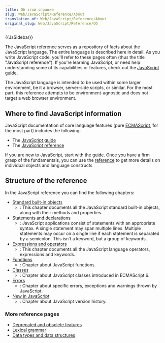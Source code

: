 ```yaml
---
title: Об этой справке
slug: Web/JavaScript/Reference/About
translation_of: Web/JavaScript/Reference/About
original_slug: Web/JavaScript/Reference/Об
---
```


{{JsSidebar}}

The JavaScript reference serves as a repository of facts about the JavaScript language. The entire language is described here in detail. As you write JavaScript code, you'll refer to these pages often (thus the title "JavaScript reference"). If you're learning JavaScript, or need help understanding some of its capabilities or features, check out the [JavaScript guide](/ru/docs/Web/JavaScript/Guide).

The JavaScript language is intended to be used within some larger environment, be it a browser, server-side scripts, or similar. For the most part, this reference attempts to be environment-agnostic and does not target a web browser environment.

## Where to find JavaScript information

JavaScript documentation of core language features (pure [ECMAScript](/ru/docs/Web/JavaScript/Language_Resources), for the most part) includes the following:

- The [JavaScript guide](/ru/docs/Web/JavaScript/Guide)
- The [JavaScript reference](/ru/docs/Web/JavaScript/Reference)

If you are new to JavaScript, start with the [guide](/ru/docs/Web/JavaScript/Guide). Once you have a firm grasp of the fundamentals, you can use the [reference](/ru/docs/Web/JavaScript/Reference) to get more details on individual objects and language constructs.

## Structure of the reference

In the JavaScript reference you can find the following chapters:

- [Standard built-in objects](/ru/docs/Web/JavaScript/Reference/Global_Objects)
  - : This chapter documents all the JavaScript standard built-in objects, along with their methods and properties.
- [Statements and declarations](/ru/docs/Web/JavaScript/Reference/Statements)
  - : JavaScript applications consist of statements with an appropriate syntax. A single statement may span multiple lines. Multiple statements may occur on a single line if each statement is separated by a semicolon. This isn't a keyword, but a group of keywords.
- [Expressions and operators](/ru/docs/Web/JavaScript/Reference/Operators)
  - : This chapter documents all the JavaScript language operators, expressions and keywords.
- [Functions](/ru/docs/Web/JavaScript/Reference/Functions)
  - : Chapter about JavaScript functions.
- [Classes](/ru/docs/Web/JavaScript/Reference/Classes)
  - : Chapter about JavaScript classes introduced in ECMAScript 6.
- [Errors](/ru/docs/Web/JavaScript/Reference/Errors)
  - : Chapter about specific errors, exceptions and warnings thrown by JavaScript.
- [New in JavaScript](/ru/docs/Web/JavaScript/New_in_JavaScript)
  - : Chapter about JavaScript version history.

### More reference pages

- [Deprecated and obsolete features](/ru/docs/Web/JavaScript/Reference/Deprecated_and_obsolete_features)
- [Lexical grammar](/ru/docs/Web/JavaScript/Reference/Lexical_grammar)
- [Data types and data structures](/ru/docs/Web/JavaScript/Data_structures)
